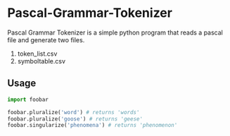 # Pascal-Grammar-Tokenizer

Pascal Grammar Tokenizer is a simple python program that reads a pascal file and generate two files. 
1. token_list.csv
2. symboltable.csv

## Usage

```python
import foobar

foobar.pluralize('word') # returns 'words'
foobar.pluralize('goose') # returns 'geese'
foobar.singularize('phenomena') # returns 'phenomenon'
```
